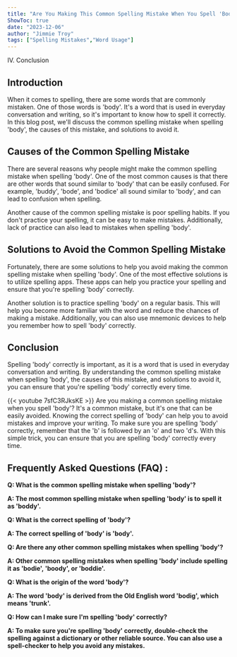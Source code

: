 ```yaml
---
title: "Are You Making This Common Spelling Mistake When You Spell 'Body'? Find Out Now!"
ShowToc: true 
date: "2023-12-06"
author: "Jimmie Troy" 
tags: ["Spelling Mistakes","Word Usage"]
---
```

IV. Conclusion

## Introduction

When it comes to spelling, there are some words that are commonly mistaken. One of those words is 'body'. It's a word that is used in everyday conversation and writing, so it's important to know how to spell it correctly. In this blog post, we'll discuss the common spelling mistake when spelling 'body', the causes of this mistake, and solutions to avoid it. 

## Causes of the Common Spelling Mistake

There are several reasons why people might make the common spelling mistake when spelling 'body'. One of the most common causes is that there are other words that sound similar to 'body' that can be easily confused. For example, 'buddy', 'bode', and 'bodice' all sound similar to 'body', and can lead to confusion when spelling. 

Another cause of the common spelling mistake is poor spelling habits. If you don't practice your spelling, it can be easy to make mistakes. Additionally, lack of practice can also lead to mistakes when spelling 'body'. 

## Solutions to Avoid the Common Spelling Mistake

Fortunately, there are some solutions to help you avoid making the common spelling mistake when spelling 'body'. One of the most effective solutions is to utilize spelling apps. These apps can help you practice your spelling and ensure that you're spelling 'body' correctly. 

Another solution is to practice spelling 'body' on a regular basis. This will help you become more familiar with the word and reduce the chances of making a mistake. Additionally, you can also use mnemonic devices to help you remember how to spell 'body' correctly. 

## Conclusion

Spelling 'body' correctly is important, as it is a word that is used in everyday conversation and writing. By understanding the common spelling mistake when spelling 'body', the causes of this mistake, and solutions to avoid it, you can ensure that you're spelling 'body' correctly every time.

{{< youtube 7sfC3RJksKE >}} 
Are you making a common spelling mistake when you spell 'body'? It's a common mistake, but it's one that can be easily avoided. Knowing the correct spelling of 'body' can help you to avoid mistakes and improve your writing. To make sure you are spelling 'body' correctly, remember that the 'b' is followed by an 'o' and two 'd's. With this simple trick, you can ensure that you are spelling 'body' correctly every time.

## Frequently Asked Questions (FAQ) :
**Q: What is the common spelling mistake when spelling 'body'?**

**A: The most common spelling mistake when spelling 'body' is to spell it as 'boddy'.**

**Q: What is the correct spelling of 'body'?**

**A: The correct spelling of 'body' is 'body'.**

**Q: Are there any other common spelling mistakes when spelling 'body'?**

**A: Other common spelling mistakes when spelling 'body' include spelling it as 'bodie', 'boody', or 'boddie'.**

**Q: What is the origin of the word 'body'?**

**A: The word 'body' is derived from the Old English word 'bodig', which means 'trunk'.**

**Q: How can I make sure I'm spelling 'body' correctly?**

**A: To make sure you're spelling 'body' correctly, double-check the spelling against a dictionary or other reliable source. You can also use a spell-checker to help you avoid any mistakes.**





